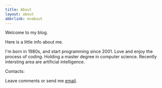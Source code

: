 ```yaml
---
title: About
layout: about
abbrlink: enabout
---
```


Welcome to my blog.

Here is a little info about me.

I'm born in 1980s, and start programming since 2001. Love and enjoy the process of coding. Holding a master degree in computer science. Recently intersting area are artificial intelligence.

Contacts:

Leave comments or send me [email](mailto:hi@abnerchou.me).
